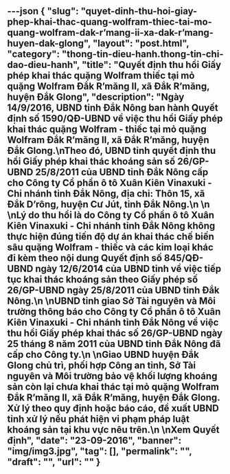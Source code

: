 ---json
{
    "slug": "quyet-dinh-thu-hoi-giay-phep-khai-thac-quang-wolfram-thiec-tai-mo-quang-wolfram-dak-r’mang-ii-xa-dak-r’mang-huyen-dak-glong",
    "layout": "post.html",
    "category": "thong-tin-dieu-hanh.thong-tin-chi-dao-dieu-hanh",
    "title": "Quyết định thu hồi Giấy phép khai thác quặng Wolfram thiếc tại mỏ quặng Wolfram Đắk R’măng II, xã Đắk R’măng, huyện Đắk Glong",
    "description": "Ngày 14/9/2016, UBND tỉnh Đắk Nông ban hành Quyết định số 1590/QĐ-UBND về việc thu hồi Giấy phép khai thác quặng Wolfram - thiếc tại mỏ quặng Wolfram Đắk R’măng II, xã Đắk R’măng, huyện Đắk Glong.\nTheo đó, UBND tỉnh quyết định thu hồi Giấy phép khai thác khoáng sản số 26/GP-UBND 25/8/2011 của UBND tỉnh Đắk Nông cấp cho Công ty Cổ phần ô tô Xuân Kiên Vinaxuki - Chi nhánh tỉnh Đắk Nông, địa chỉ: Thôn 15, xã Đắk D’rông, huyện Cư Jút, tỉnh Đắk Nông.\n \n \nLý do thu hồi là do Công ty Cổ phần ô tô Xuân Kiên Vinaxuki - Chi nhánh tỉnh Đắk Nông không thực hiện đúng tiến độ dự án khai thác chế biến sâu quặng Wolfram - thiếc và các kim loại khác đi kèm theo nội dung Quyết định số 845/QĐ-UBND ngày 12/6/2014 của UBND tỉnh về việc tiếp tục khai thác khoáng sản theo Giấy phép số 26/GP-UBND ngày 25/8/2011 của UBND tỉnh Đắk Nông.\n \nUBND tỉnh giao Sở Tài nguyên và Môi trường thông báo cho Công ty Cổ phần ô tô Xuân Kiên Vinaxuki - Chi nhánh tỉnh Đắk Nông về việc thu hồi Giấy phép khai thác số 26/GP-UBND ngày 25 tháng 8 năm 2011 của UBND tỉnh Đắk Nông đã cấp cho Công ty.\n \nGiao UBND huyện Đắk Glong chủ trì, phối hợp Công an tỉnh, Sở Tài nguyên và Môi trường bảo vệ khối lượng khoáng sản còn lại chưa khai thác tại mỏ quặng Wolfram Đắk R’măng II, xã Đắk R’măng, huyện Đắk Glong. Xử lý theo quy định hoặc báo cáo, đề xuất UBND tỉnh xử lý nếu phát hiện vi phạm pháp luật khoáng sản tại khu vực nêu trên.\n \nXem Quyết định",
    "date": "23-09-2016",
    "banner": "img/img3.jpg",
    "tag": [],
    "permalink": "",
    "draft": "",
    "url": ""
}
---
